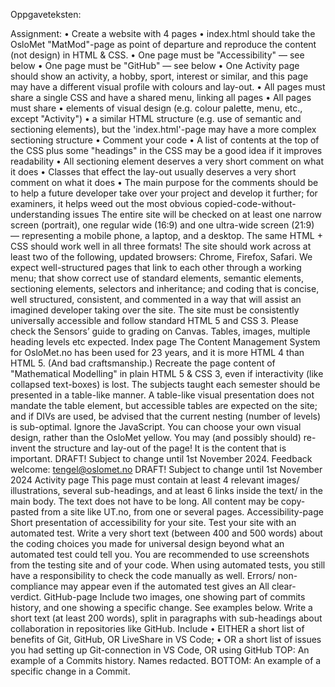 Oppgaveteksten:

Assignment:
• Create a website with 4 pages
• index.html should take the OsloMet "MatMod"-page as point of departure and
reproduce the content (not design) in HTML & CSS.
• One page must be "Accessibility" — see below
• One page must be "GitHub" — see below
• One Activity page should show an activity, a hobby, sport, interest or similar, and
this page may have a different visual profile with colours and lay-out.
• All pages must share a single CSS and have a shared menu, linking all pages
• All pages must share
• elements of visual design (e.g. colour palette, menu, etc., except "Activity")
• a similar HTML structure (e.g. use of semantic and sectioning elements),
but the 'index.html'-page may have a more complex sectioning structure
• Comment your code
• A list of contents at the top of the CSS plus some "headings" in the CSS may be a
good idea if it improves readability
• All sectioning element deserves a very short comment on what it does
• Classes that effect the lay-out usually deserves a very short comment on what it does
• The main purpose for the comments should be to help a future developer take over
your project and develop it further; for examiners, it helps weed out the most
obvious copied-code-without-understanding issues
The entire site will be checked on at least one narrow screen (portrait), one regular wide (16:9) and
one ultra-wide screen (21:9) — representing a mobile phone, a laptop, and a desktop. The same
HTML + CSS should work well in all three formats! The site should work across at least two of the
following, updated browsers: Chrome, Firefox, Safari.
We expect well-structured pages that link to each other through a working menu; that show correct
use of standard elements, semantic elements, sectioning elements, selectors and inheritance; and
coding that is concise, well structured, consistent, and commented in a way that will assist an
imagined developer taking over the site. The site must be consistently universally accessible and
follow standard HTML 5 and CSS 3. Please check the Sensors’ guide to grading on Canvas. Tables,
images, multiple heading levels etc expected.
Index page
The Content Management System for OsloMet.no has been used for 23 years, and it is more HTML 4
than HTML 5. (And bad craftsmanship.) Recreate the page content of "Mathematical Modelling" in
plain HTML 5 & CSS 3, even if interactivity (like collapsed text-boxes) is lost. The subjects taught each
semester should be presented in a table-like manner. A table-like visual presentation does not
mandate the table element, but accessible tables are expected on the site; and if DIVs are used, be
advised that the current nesting (number of levels) is sub-optimal. Ignore the JavaScript.
You can choose your own visual design, rather than the OsloMet yellow. You may (and possibly
should) re-invent the structure and lay-out of the page! It is the content that is important.
DRAFT! Subject to change until 1st November 2024. Feedback welcome: tengel@oslomet.no
DRAFT! Subject to change until 1st November 2024
Activity page
This page must contain at least 4 relevant images/ illustrations, several sub-headings, and at least 6
links inside the text/ in the main body. The text does not have to be long. All content may be copy-
pasted from a site like UT.no, from one or several pages.
Accessibility-page
Short presentation of accessibility for your site. Test your site with an automated test. Write a very
short text (between 400 and 500 words) about the coding choices you made for universal design
beyond what an automated test could tell you. You are recommended to use screenshots from the
testing site and of your code.
When using automated tests, you still have a responsibility to check the code manually as well.
Errors/ non-compliance may appear even if the automated test gives an All clear-verdict.
GitHub-page
Include two images, one showing part of commits history, and one showing a specific change. See
examples below. Write a short text (at least 200 words), split in paragraphs with sub-headings about
collaboration in repositories like GitHub. Include
• EITHER a short list of benefits of Git, GitHub, OR LiveShare in VS Code;
• OR a short list of issues you had setting up Git-connection in VS Code, OR using GitHub
TOP: An example of a Commits history. Names redacted.
BOTTOM: An example of a specific change in a Commit.


